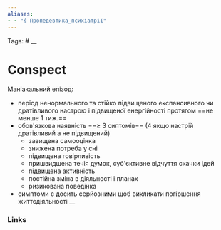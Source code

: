```yaml
---
aliases:
- - "{ Пропедевтика_психіатрії"
---
```

Tags: #
__
# Conspect

Маніакальний епізод:
- період ненормального та стійко підвищеного експансивного чи дратівливого настрою і підвищеної енергійності протягом ==не менше 1 тиж.==
- обов'язкова наявність ==≥ 3 сиптомів== (4 якщо настрій дратівливий а не підвищений)
	- завищена самооцінка
	- знижена потреба у сні
	- підвищена говірливість
	- пришвидшена течія думок, суб'єктивне відчуття скачки ідей
	- підвищена активність
	- постійна зміна в діяльності і планах
	- ризикована поведінка
- симптоми є досить серйозними щоб викликати погіршення життєдіяльності
__
### Links
